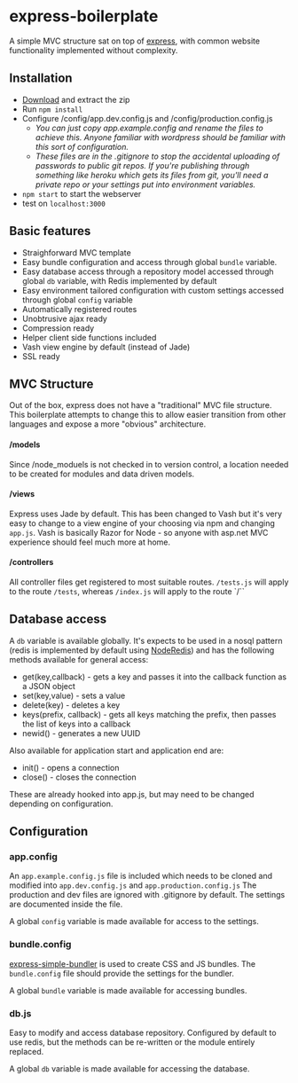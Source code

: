 # express-boilerplate

A simple MVC structure sat on top of [express](http://expressjs.com/), with common website functionality implemented without complexity.

## Installation

* [Download](https://github.com/CraigLager/express-boilerplate/archive/master.zip) and extract the zip
* Run `npm install`
* Configure /config/app.dev.config.js and /config/production.config.js
    * *You can just copy app.example.config and rename the files to achieve this. Anyone familiar with wordpress should be familiar with this sort of configuration.*
    * *These files are in the .gitignore to stop the accidental uploading of passwords to public git repos. If you're publishing through something like heroku which gets its files from git, you'll need a private repo or your settings put into environment variables.*
* `npm start` to start the webserver
* test on `localhost:3000`

## Basic features
* Straighforward MVC template
* Easy bundle configuration and access through global `bundle` variable.
* Easy database access through a repository model accessed through global `db` variable, with Redis implemented by default
* Easy environment tailored configuration with custom settings accessed through global `config` variable
* Automatically registered routes
* Unobtrusive ajax ready
* Compression ready
* Helper client side functions included
* Vash view engine by default (instead of Jade)
* SSL ready

## MVC Structure
Out of the box, express does not have a "traditional" MVC file structure. This boilerplate attempts to change this to allow easier transition from other languages and expose a more "obvious" architecture.

#### /models
Since /node_moduels is not checked in to version control, a location needed to be created for modules and data driven models.

#### /views
Express uses Jade by default. This has been changed to Vash but it's very easy to change to a view engine of your choosing via npm and changing `app.js`. Vash is basically Razor for Node - so anyone with asp.net MVC experience should feel much more at home.

#### /controllers
All controller files get registered to most suitable routes. `/tests.js` will apply to the route `/tests`, whereas `/index.js` will apply to the route `/``

## Database access
A `db` variable is available globally. It's expects to be used in a nosql pattern (redis is implemented by default using [NodeRedis](https://github.com/NodeRedis/node_redis?_ga=1.222160667.2024829943.1446679745)) and has the following methods available for general access:

* get(key,callback) - gets a key and passes it into the callback function as a JSON object
* set(key,value) - sets a value
* delete(key) - deletes a key
* keys(prefix, callback) - gets all keys matching the prefix, then passes the list of keys into a callback
* newid() - generates a new UUID

Also available for application start and application end are:

* init() - opens a connection
* close() - closes the connection

These are already hooked into app.js, but may need to be changed depending on configuration.

## Configuration

### app.config
An `app.example.config.js` file is included which needs to be cloned and modified into `app.dev.config.js` and `app.production.config.js` The production and dev files are ignored with .gitignore by default. The settings are documented inside the file.

A global `config` variable is made available for access to the settings.

### bundle.config
[express-simple-bundler](https://www.npmjs.com/package/express-simple-bundler) is used to create CSS and JS bundles. The `bundle.config` file should provide the settings for the bundler.

A global `bundle` variable is made available for accessing bundles.

### db.js
Easy to modify and access database repository. Configured by default to use redis, but the methods can be re-written or the module entirely replaced.

A global `db` variable is made available for accessing the database.
